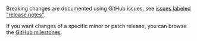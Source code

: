 Breaking changes are documented using GitHub issues, see [issues labeled "release notes"](https://github.com/hapijs/oppsy/issues?q=is%3Aissue+label%3A%22release+notes%22).

If you want changes of a specific minor or patch release, you can browse the [GitHub milestones](https://github.com/hapijs/oppsy/milestones?state=closed&direction=asc&sort=due_date).
